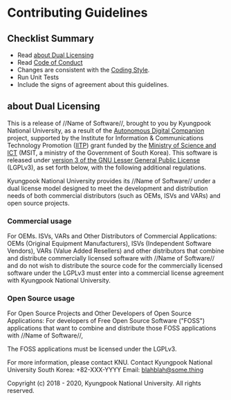 # Contributing Guidelines

## Checklist Summary

- Read [about Dual Licensing](#about-dual-licensing)
- Read [Code of Conduct](https://github.com/Katinor/CESLeA_readme_template/blob/master/CODE_OF_CONDUCT.md)
- Changes are consistent with the [Coding Style](https://www.python.org/dev/peps/pep-0008/).
- Run Unit Tests
- Include the signs of agreement about this guidelines.

## about Dual Licensing
This is a release of //Name of Software//, brought to you by Kyungpook National University, as a result of the [Autonomous Digital Companion] project, supported by the Institute for Information & Communications Technology Promotion ([IITP]) grant funded by the [Ministry of Science and ICT] (MSIT, a ministry of the Government of South Korea). This software is released under [version 3 of the GNU Lesser General Public License] (LGPLv3), as set forth below, with the following additional regulations.

Kyungpook National University provides its //Name of Software// under a dual license model designed to meet the development and distribution needs of both commercial distributors (such as OEMs, ISVs and VARs) and open source projects.

### Commercial usage
For OEMs. ISVs, VARs and Other Distributors of Commercial Applications:
OEMs (Original Equipment Manufacturers), ISVs (Independent Software Vendors), VARs (Value Added Resellers) and other distributors that combine and distribute commercially licensed software with //Name of Software// and do not wish to distribute the source code for the commercially licensed software under the LGPLv3 must enter into a commercial license agreement with Kyungpook National University.

### Open Source usage
For Open Source Projects and Other Developers of Open Source Applications:
For developers of Free Open Source Software ("FOSS") applications that want to combine and distribute those FOSS applications with //Name of Software//, 

The FOSS applications must be licensed under the LGPLv3.

For more information, please contact KNU.
Contact Kyungpook National University
South Korea: +82-XXX-YYYY
Email: blahblah@some.thing

Copyright (c) 2018 - 2020, Kyungpook National University. All rights reserved.

<!---
Here is for making links. if you used [blahblah] above this section, Here you can make them hypertext.
You need to change the destination of each urls to your own repository.
-->
[Autonomous Digital Companion]: http://aicompanion.or.kr/
[Ministry of Science and ICT]: https://www.msit.go.kr/
[IITP]: https://www.iitp.kr/
[version 3 of the GNU Lesser General Public License]: https://github.com/Katinor/CESLeA_readme_template/blob/master/LICENSE